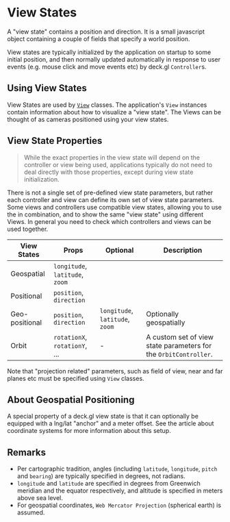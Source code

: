 # View States

A "view state" contains a position and direction. It is a small javascript object containing a couple of fields that specify a world position.

View states are typically initialized by the application on startup to some initial position, and then normally updated automatically in response to user events (e.g. mouse click and move events etc) by deck.gl `Controller`s.

## Using View States

View States are used by [`View`](/docs/advanced/view.md) classes. The application's `View` instances contain information about how to visualize a "view state". The Views can be thought of as cameras positioned using your view states.


## View State Properties

> While the exact properties in the view state will depend on the controller or view being used, applications typically do not need to deal directly with those properties, except during view state initialization.

There is not a single set of pre-defined view state parameters, but rather each controller and view can define its own set of view state parameters. Some views and controllers use compatible view states, allowing you to use the in combination, and to show the same "view state" using different Views. In general you need to check which controllers and views can be used together.

| View States    | Props                           | Optional | Description |
| ---            | ---                             | ---      | ---         |
| Geospatial     | `longitude`, `latitude`, `zoom` |          |             |
| Positional     | `position`, `direction`         |          |             |
| Geo-positional | `position`, `direction`         | `longitude`, `latitude`, `zoom` | Optionally geospatially |anchored. |
| Orbit          | `rotationX`, `rotationY`, ...   | -        | A custom set of view state parameters for the `OrbitController`. |

Note that "projection related" parameters, such as field of view, near and far planes etc must be specified using `View` classes.


## About Geospatial Positioning

A special property of a deck.gl view state is that it can optionally be equipped with a lng/lat "anchor" and a meter offset. See the article about coordinate systems for more information about this setup.


## Remarks

* Per cartographic tradition, angles (including `latitude`, `longitude`, `pitch` and `bearing`) are typically specified in degrees, not radians.
* `longitude` and `latitude` are specified in degrees from Greenwich meridian and the equator respectively, and altitude is specified in meters above sea level.
* For geospatial coordinates, `Web Mercator Projection` (spherical earth) is assumed.

